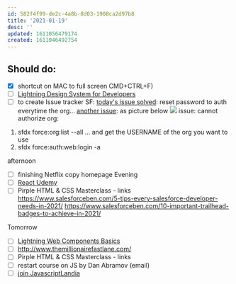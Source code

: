 ```yaml
---
id: 582f4f99-de2c-4a8b-8d03-1908ca2d97b8
title: '2021-01-19'
desc: ''
updated: 1611056479174
created: 1611046492754
---
```


## Should do:

- [x] shortcut on MAC to full screen CMD+CTRL+F)
- [ ] [Lightning Design System for Developers](https://trailhead.salesforce.com/content/learn/modules/lightning_design_system?trailmix_creator_id=strailhead&trailmix_slug=prepare-for-your-salesforce-javascript-developer-i-credential)
- [ ] to create Issue tracker SF:
[today's issue solved](https://trailblazers.salesforce.com/answers?id=9063A000000E5zSQAS): reset password to auth everytime the org...
[another issue](https://trailblazers.salesforce.com/answers?id=9064S000000DIGiQAO): as picture below
![](/assets/images/2021-01-18-12-54-05.png)
issue: cannot authorize org:
1. sfdx force:org:list --all   ... and get the USERNAME of the org you want to use 
2. sfdx force:auth:web:login -a <you-org-name>


afternoon
- [ ] finishing Netflix copy homepage
Evening
- [ ] [React Udemy](https://www.udemy.com/course/react-for-the-rest-of-us/learn/lecture/17797254#overview)
- [ ] Pirple HTML & CSS Masterclass - links
https://www.salesforceben.com/5-tips-every-salesforce-developer-needs-in-2021/
https://www.salesforceben.com/10-important-trailhead-badges-to-achieve-in-2021/

Tomorrow
- [ ] [Lightning Web Components Basics](https://trailhead.salesforce.com/content/learn/modules/lightning-web-components-basics)
- [ ] http://www.themillionairefastlane.com/
- [ ] Pirple HTML & CSS Masterclass - links
- [ ] restart course on JS by Dan Abramov (email)
- [ ] [join JavascriptLandia](https://openjsf.org/blog/2020/12/17/introducing_javascriptlandia/?j=1804311&sfmc_sub=145406669&l=184_HTML&u=27470281&mid=100008483&jb=8)
